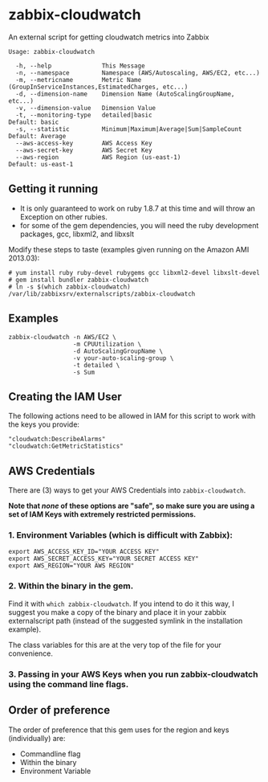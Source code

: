 # zabbix-cloudwatch


An external script for getting cloudwatch metrics into Zabbix

```
Usage: zabbix-cloudwatch

  -h, --help              This Message
  -n, --namespace         Namespace (AWS/Autoscaling, AWS/EC2, etc...)
  -m, --metricname        Metric Name (GroupInServiceInstances,EstimatedCharges, etc...)
  -d, --dimension-name    Dimension Name (AutoScalingGroupName, etc...)
  -v, --dimension-value   Dimension Value
  -t, --monitoring-type   detailed|basic                            Default: basic
  -s, --statistic         Minimum|Maximum|Average|Sum|SampleCount   Default: Average
  --aws-access-key        AWS Access Key
  --aws-secret-key        AWS Secret Key
  --aws-region            AWS Region (us-east-1)                    Default: us-east-1
```

## Getting it running

* It is only guaranteed to work on ruby 1.8.7 at this time and will throw an Exception on other rubies. 
* for some of the gem dependencies, you will need the ruby development packages, gcc, libxml2, and libxslt

Modify these steps to taste (examples given running on the Amazon AMI 2013.03):
```
# yum install ruby ruby-devel rubygems gcc libxml2-devel libxslt-devel
# gem install bundler zabbix-cloudwatch
# ln -s $(which zabbix-cloudwatch) /var/lib/zabbixsrv/externalscripts/zabbix-cloudwatch
```

## Examples

```
zabbix-cloudwatch -n AWS/EC2 \
                  -m CPUUtilization \
                  -d AutoScalingGroupName \
                  -v your-auto-scaling-group \
                  -t detailed \
                  -s Sum
```

## Creating the IAM User

The following actions need to be allowed in IAM for this script to work with the keys you provide:

```
"cloudwatch:DescribeAlarms"
"cloudwatch:GetMetricStatistics"
```

## AWS Credentials

There are (3) ways to get your AWS Credentials into `zabbix-cloudwatch`.

**Note that *none* of these options are "safe", so make sure you are using a set of IAM Keys with extremely restricted 
permissions.**

### 1. Environment Variables (which is difficult with Zabbix):
```
export AWS_ACCESS_KEY_ID="YOUR ACCESS KEY" 
export AWS_SECRET_ACCESS_KEY="YOUR SECRET ACCESS KEY"
export AWS_REGION="YOUR AWS REGION"
```

### 2. Within the binary in the gem.  

Find it with `which zabbix-cloudwatch`.  If you intend to do it this way, I suggest you make a copy of the binary
and place it in your zabbix externalscript path (instead of the suggested symlink in the installation example).

The class variables for this are at the very top of the file for your convenience.

### 3. Passing in your AWS Keys when you run zabbix-cloudwatch using the command line flags.

## Order of preference

The order of preference that this gem uses for the region and keys (individually) are:

* Commandline flag
* Within the binary
* Environment Variable

